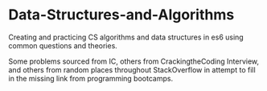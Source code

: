# Data-Structures-and-Algorithms
Creating and practicing CS algorithms and data structures in es6 using common questions and theories.

Some problems sourced from IC, others from CrackingtheCoding Interview, and others from random places throughout StackOverflow in attempt to fill in the missing link from programming bootcamps.
 
